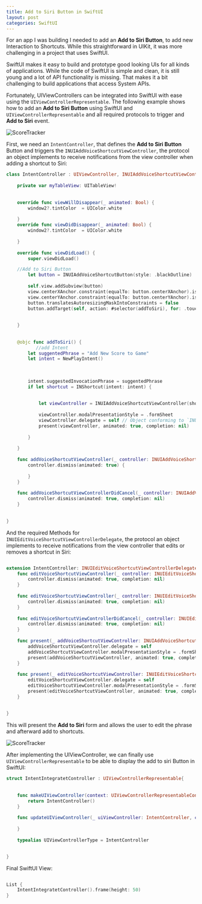 ```yaml
---
title: Add to Siri Button in SwiftUI
layout: post
categories: SwiftUI
---
```


For an app I was building I needed to add an **Add to Siri Button**, to add new Interaction to Shortcuts. While this straightforward in UIKit, it was more challenging in a project that uses SwiftUI.

SwiftUI makes it easy to build and prototype good looking UIs for all kinds of applications.
While the code of SwiftUI is simple and clean, it is still young and a lot of API functionality is missing.
That makes it a bit challenging to build applications that access System APIs.

Fortunately,  UIViewControllers can be integrated into SwiftUI with ease using the `UIViewControllerRepresentable`. The following example shows how to add an **Add to Siri Button** using SwiftUI and `UIViewControllerRepresentable` and all required protocols to trigger and **Add to Siri** event.

![ScoreTracker](/public/addtosiributton.png)

First, we need an `IntentController`, that defines the  **Add to Siri Button**  Button and triggers the `INUIAddVoiceShortcutViewController`, the protocol an object implements to receive notifications from the view controller  when adding a shortcut to Siri:

```swift
class IntentController : UIViewController, INUIAddVoiceShortcutViewControllerDelegate{
    
    private var myTableView: UITableView!
    
    
    override func viewWillDisappear(_ animated: Bool) {
        window2?.tintColor  = UIColor.white
        
    }
    override func viewDidDisappear(_ animated: Bool) {
        window2?.tintColor  = UIColor.white
        
    }
    
    override func viewDidLoad() {
        super.viewDidLoad()

    //Add to Siri Button
        let button = INUIAddVoiceShortcutButton(style: .blackOutline)
        
        self.view.addSubview(button)
        view.centerXAnchor.constraint(equalTo: button.centerXAnchor).isActive = true
        view.centerYAnchor.constraint(equalTo: button.centerYAnchor).isActive = true
        button.translatesAutoresizingMaskIntoConstraints = false
        button.addTarget(self, action: #selector(addToSiri), for: .touchUpInside)
        
        
    }
    
    
    @objc func addToSiri() {
           //add Intent
        let suggentedPhrase = "Add New Score to Game"
        let intent = NewPlayIntent()
        
        
        
        intent.suggestedInvocationPhrase = suggentedPhrase
        if let shortcut = INShortcut(intent: intent) {
            
            
            let viewController = INUIAddVoiceShortcutViewController(shortcut: shortcut)
            
            viewController.modalPresentationStyle = .formSheet
            viewController.delegate = self // Object conforming to `INUIAddVoiceShortcutViewControllerDelegate`.
            present(viewController, animated: true, completion: nil)
            
        }
        
    }
    
    func addVoiceShortcutViewController(_ controller: INUIAddVoiceShortcutViewController, didFinishWith voiceShortcut: INVoiceShortcut?, error: Error?) {
        controller.dismiss(animated: true) {
            
        }
    }
    
    func addVoiceShortcutViewControllerDidCancel(_ controller: INUIAddVoiceShortcutViewController) {
        controller.dismiss(animated: true, completion: nil)
    }
    
    
}
```

And the required Methods for `INUIEditVoiceShortcutViewControllerDelegate`, the protocol an object implements to receive notifications from the view controller that edits or removes a shortcut in Siri:

```swift

extension IntentController: INUIEditVoiceShortcutViewControllerDelegate {
    func editVoiceShortcutViewController(_ controller: INUIEditVoiceShortcutViewController, didUpdate voiceShortcut: INVoiceShortcut?, error: Error?) {
        controller.dismiss(animated: true, completion: nil)
    }
    
    func editVoiceShortcutViewController(_ controller: INUIEditVoiceShortcutViewController, didDeleteVoiceShortcutWithIdentifier deletedVoiceShortcutIdentifier: UUID) {
        controller.dismiss(animated: true, completion: nil)
    }
    
    func editVoiceShortcutViewControllerDidCancel(_ controller: INUIEditVoiceShortcutViewController) {
        controller.dismiss(animated: true, completion: nil)
    }
    
    func present(_ addVoiceShortcutViewController: INUIAddVoiceShortcutViewController, for addVoiceShortcutButton: INUIAddVoiceShortcutButton) {
        addVoiceShortcutViewController.delegate = self
        addVoiceShortcutViewController.modalPresentationStyle = .formSheet
        present(addVoiceShortcutViewController, animated: true, completion: nil)
    }
    
    func present(_ editVoiceShortcutViewController: INUIEditVoiceShortcutViewController, for addVoiceShortcutButton: INUIAddVoiceShortcutButton) {
        editVoiceShortcutViewController.delegate = self
        editVoiceShortcutViewController.modalPresentationStyle = .formSheet
        present(editVoiceShortcutViewController, animated: true, completion: nil)
    }
    
    
}
```
This will present the **Add to Siri** form and allows the user to edit the phrase and afterward add to shortcuts.

![ScoreTracker](/public/siriModal.png)

After implementing the UIViewController, we can finally use `UIViewControllerRepresentable` to be able to display the 
add to siri Button in SwiftUI:

```swift
struct IntentIntegratetController : UIViewControllerRepresentable{
    
    
    func makeUIViewController(context: UIViewControllerRepresentableContext<IntentIntegratetController>) -> IntentController {
        return IntentController()
    }
    
    func updateUIViewController(_ uiViewController: IntentController, context: UIViewControllerRepresentableContext<IntentIntegratetController>) {
        
    }
    
    typealias UIViewControllerType = IntentController

    
}
```

Final SwiftUI View:
```swift

List {
    IntentIntegratetController().frame(height: 50)
}

```






